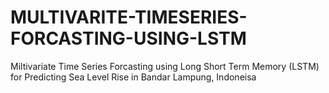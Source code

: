 # MULTIVARITE-TIMESERIES-FORCASTING-USING-LSTM
Miltivariate Time Series Forcasting using Long Short Term Memory (LSTM) for Predicting Sea Level Rise in Bandar Lampung, Indoneisa
